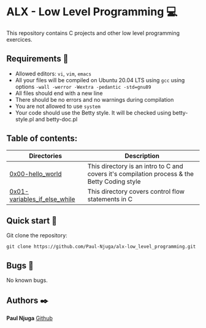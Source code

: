 # ALX - Low Level Programming :computer:
This repository contains C projects and other low level programming exercices.

## Requirements :bookmark_tabs:
* Allowed editors: ```vi```, ```vim```, ```emacs```
* All your files will be compiled on Ubuntu 20.04 LTS using ```gcc``` using options ```-wall -werror -Wextra -pedantic -std=gnu89```
* All files should end with a new line
* There should be no errors and no warnings during compilation
* You are not allowed to use ```system```
* Your code should use the Betty style. It will be checked using betty-style.pl and betty-doc.pl

## Table of contents:
Directories | Description
----------- | -----------
[0x00-hello_world](./hello_world) | This directory is an intro to C and covers it's compilation process & the Betty Coding style
[0x01-variables_if_else_while](./0x01-variables_if_else_while) | This directory covers control flow statements in C

## Quick start :runner:
Git clone the repository:

```
git clone https://github.com/Paul-Njuga/alx-low_level_programming.git
```

## Bugs :loudspeaker:
No known bugs.


## Authors :black_nib:
**Paul Njuga** [Github](https://github.com/Paul-Njuga)
